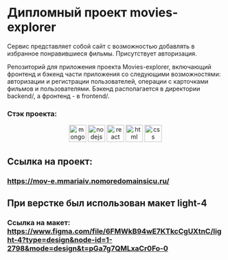 # Дипломный проект movies-explorer
Сервис представляет собой сайт с возможностью добавлять в избранное понравившиеся фильмы. Присутствует авторизация.

Репозиторий для приложения проекта Movies-explorer, включающий фронтенд и бэкенд части приложения со следующими возможностями: авторизации и регистрации пользователей, операции с карточками фильмов и пользователями. Бэкенд располагается в директории backend/, а фронтенд - в frontend/.

### Стэк проекта:
<p align="center">  <a href="https://www.mongodb.com" target="_blank" rel="noreferrer"><img src="https://img.shields.io/badge/MongoDB-4EA94B?style=for-the-badge&logo=mongodb&logoColor=white" alt="mongodb" height="40"/></a>
<a href="https://nodejs.org/en/about" target="_blank" rel="noreferrer"><img src="https://img.shields.io/badge/Node%20js-339933?style=for-the-badge&logo=nodedotjs&logoColor=white" alt="nodejs" height="40"/></a>
  <a href="https://react.dev" target="_blank" rel="noreferrer"><img src="https://img.shields.io/badge/React-20232A?style=for-the-badge&logo=react&logoColor=61DAFB" alt="react" height="40"/></a>
  <a href="https://developer.mozilla.org/en-US/docs/Web/HTML" target="_blank" rel="noreferrer"><img src="https://img.shields.io/badge/HTML5-E34F26?style=for-the-badge&logo=html5&logoColor=white" alt="html" height="40"/></a>
  <a href="https://developer.mozilla.org/en-US/docs/Web/CSS" target="_blank" rel="noreferrer"><img src="https://img.shields.io/badge/CSS3-1572B6?style=for-the-badge&logo=css3&logoColor=white" alt="css" height="40"/></a>
</p>

## Ссылка на проект:
### https://mov-e.mmariaiv.nomoredomainsicu.ru/


## При верстке был использован макет light-4
### Ссылка на макет: https://www.figma.com/file/6FMWkB94wE7KTkcCgUXtnC/light-4?type=design&node-id=1-2798&mode=design&t=pGa7g7QMLxaCr0Fo-0

